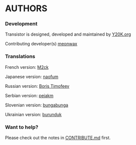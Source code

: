 AUTHORS
=======

### Development
Transistor is designed, developed and maintained by [Y20K.org](http://www.y20k.org/)

Contributing developer(s)
[meonwax](https://github.com/meonwax) 

### Translations
French version: [M2ck](https://github.com/M2ck)

Japanese version: [naofum](https://github.com/naofum)

Russian version: [Boris Timofeev](https://github.com/btimofeev)

Serbian version: [pejakm](https://github.com/pejakm)

Slovenian version: [bungabunga](https://github.com/bungabunga)

Ukrainian version: [burunduk](https://github.com/burunduk) 

### Want to help?
Please check out the notes in [CONTRIBUTE.md](https://github.com/y20k/transistor/blob/master/CONTRIBUTE.md) first.
